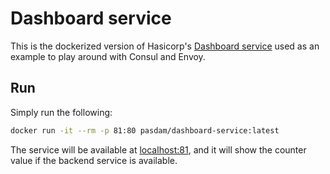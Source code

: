 # Dashboard service

This is the dockerized version of Hasicorp's
[Dashboard service](https://github.com/hashicorp/demo-consul-101/tree/master/services/dashboard-service)
used as an example to play around with Consul and Envoy.

## Run

Simply run the following:

```sh
docker run -it --rm -p 81:80 pasdam/dashboard-service:latest
```

The service will be available at [localhost:81](http://localhost:81), and it
will show the counter value if the backend service is available.
